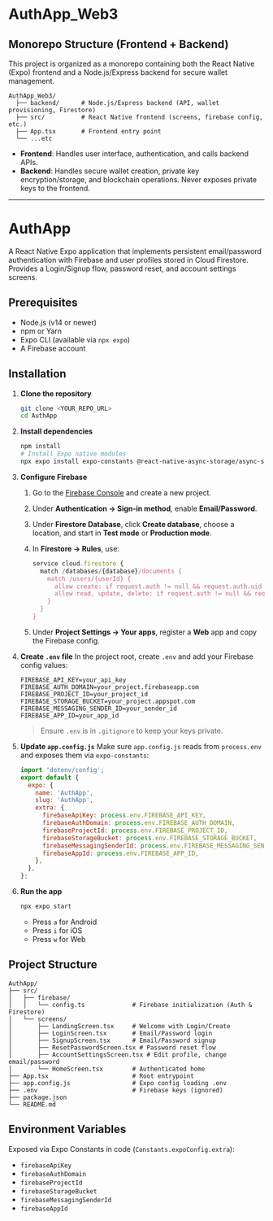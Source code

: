 # AuthApp_Web3

## Monorepo Structure (Frontend + Backend)

This project is organized as a monorepo containing both the React Native (Expo) frontend and a Node.js/Express backend for secure wallet management.

```
AuthApp_Web3/
  ├── backend/      # Node.js/Express backend (API, wallet provisioning, Firestore)
  ├── src/          # React Native frontend (screens, firebase config, etc.)
  ├── App.tsx       # Frontend entry point
  └── ...etc
```

- **Frontend**: Handles user interface, authentication, and calls backend APIs.
- **Backend**: Handles secure wallet creation, private key encryption/storage, and blockchain operations. Never exposes private keys to the frontend.

---

# AuthApp

A React Native Expo application that implements persistent email/password authentication with Firebase and user profiles stored in Cloud Firestore. Provides a Login/Signup flow, password reset, and account settings screens.

## Prerequisites

* Node.js (v14 or newer)
* npm or Yarn
* Expo CLI (available via `npx expo`)
* A Firebase account

## Installation

1. **Clone the repository**

   ```bash
   git clone <YOUR_REPO_URL>
   cd AuthApp
   ```

2. **Install dependencies**

   ```bash
   npm install
   # Install Expo native modules
   npx expo install expo-constants @react-native-async-storage/async-storage
   ```

3. **Configure Firebase**

   1. Go to the [Firebase Console](https://console.firebase.google.com/) and create a new project.
   2. Under **Authentication → Sign-in method**, enable **Email/Password**.
   3. Under **Firestore Database**, click **Create database**, choose a location, and start in **Test mode** or **Production mode**.
   4. In **Firestore → Rules**, use:

      ```js
      service cloud.firestore {
        match /databases/{database}/documents {
          match /users/{userId} {
            allow create: if request.auth != null && request.auth.uid == userId;
            allow read, update, delete: if request.auth != null && request.auth.uid == userId;
          }
        }
      }
      ```
   5. Under **Project Settings → Your apps**, register a **Web** app and copy the Firebase config.

4. **Create `.env` file**
   In the project root, create `.env` and add your Firebase config values:

   ```env
   FIREBASE_API_KEY=your_api_key
   FIREBASE_AUTH_DOMAIN=your_project.firebaseapp.com
   FIREBASE_PROJECT_ID=your_project_id
   FIREBASE_STORAGE_BUCKET=your_project.appspot.com
   FIREBASE_MESSAGING_SENDER_ID=your_sender_id
   FIREBASE_APP_ID=your_app_id
   ```

   > Ensure `.env` is in `.gitignore` to keep your keys private.

5. **Update `app.config.js`**
   Make sure `app.config.js` reads from `process.env` and exposes them via `expo-constants`:

   ```js
   import 'dotenv/config';
   export default {
     expo: {
       name: 'AuthApp',
       slug: 'AuthApp',
       extra: {
         firebaseApiKey: process.env.FIREBASE_API_KEY,
         firebaseAuthDomain: process.env.FIREBASE_AUTH_DOMAIN,
         firebaseProjectId: process.env.FIREBASE_PROJECT_ID,
         firebaseStorageBucket: process.env.FIREBASE_STORAGE_BUCKET,
         firebaseMessagingSenderId: process.env.FIREBASE_MESSAGING_SENDER_ID,
         firebaseAppId: process.env.FIREBASE_APP_ID,
       },
     },
   };
   ```

6. **Run the app**

   ```bash
   npx expo start
   ```

   * Press `a` for Android
   * Press `i` for iOS
   * Press `w` for Web

## Project Structure

```
AuthApp/
├── src/
│   ├── firebase/
│   │   └── config.ts             # Firebase initialization (Auth & Firestore)
│   └── screens/
│       ├── LandingScreen.tsx     # Welcome with Login/Create
│       ├── LoginScreen.tsx       # Email/Password login
│       ├── SignupScreen.tsx      # Email/Password signup
│       ├── ResetPasswordScreen.tsx # Password reset flow
│       ├── AccountSettingsScreen.tsx # Edit profile, change email/password
│       └── HomeScreen.tsx        # Authenticated home
├── App.tsx                       # Root entrypoint
├── app.config.js                 # Expo config loading .env
├── .env                          # Firebase keys (ignored)
├── package.json
└── README.md
```

## Environment Variables

Exposed via Expo Constants in code (`Constants.expoConfig.extra`):

* `firebaseApiKey`
* `firebaseAuthDomain`
* `firebaseProjectId`
* `firebaseStorageBucket`
* `firebaseMessagingSenderId`
* `firebaseAppId`
